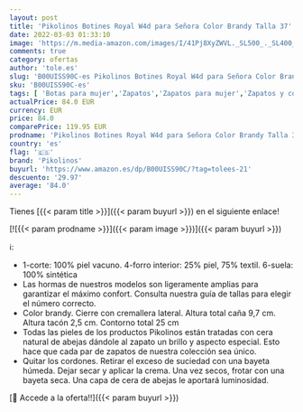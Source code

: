 ```yaml
---
layout: post
title: 'Pikolinos Botines Royal W4d para Señora Color Brandy Talla 37'
date: 2022-03-03 01:33:10
image: 'https://m.media-amazon.com/images/I/41Pj8XyZWVL._SL500_._SL400_.jpg'
comments: true
category: ofertas
author: 'tole.es'
slug: 'B00UISS90C-es Pikolinos Botines Royal W4d para Señora Color Brandy Talla 37'
sku: 'B00UISS90C-es'
tags: [ 'Botas para mujer','Zapatos','Zapatos para mujer','Zapatos y complementos','botines','pikolinos', ]
actualPrice: 84.0 EUR
currency: EUR
price: 84.0
comparePrice: 119.95 EUR
prodname: 'Pikolinos Botines Royal W4d para Señora Color Brandy Talla 37'
country: 'es'
flag: '🇪🇸'
brand: 'Pikolinos'
buyurl: 'https://www.amazon.es/dp/B00UISS90C/?tag=tolees-21'
descuento: '29.97'
average: '84.0'
---
```


Tienes [{{< param title >}}]({{< param buyurl >}}) en el siguiente enlace!

[![{{< param prodname >}}]({{< param image >}})]({{< param buyurl >}})

ℹ️:

- 1-corte: 100% piel vacuno. 4-forro interior: 25% piel, 75% textil. 6-suela: 100% sintética
- Las hormas de nuestros modelos son ligeramente amplias para garantizar el máximo confort. Consulta nuestra guía de tallas para elegir el número correcto.
- Color brandy. Cierre con cremallera lateral. Altura total caña 9,7 cm. Altura tacón 2,5 cm. Contorno total 25 cm
- Todas las pieles de los productos Pikolinos están tratadas con cera natural de abejas dándole al zapato un brillo y aspecto especial. Esto hace que cada par de zapatos de nuestra colección sea único.
- Quitar los cordones. Retirar el exceso de suciedad con una bayeta húmeda. Dejar secar y aplicar la crema. Una vez secos, frotar con una bayeta seca. Una capa de cera de abejas le aportará luminosidad.

[🛒 Accede a la oferta!!]({{< param buyurl >}})
